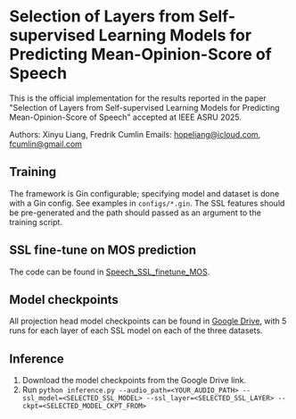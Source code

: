 # Selection of Layers from Self-supervised Learning Models for Predicting Mean-Opinion-Score of Speech

This is the official implementation for the results reported in the paper "Selection of Layers from Self-supervised Learning Models for Predicting Mean-Opinion-Score of Speech" accepted at IEEE ASRU 2025.

Authors: Xinyu Liang, Fredrik Cumlin
Emails: hopeliang@icloud.com, fcumlin@gmail.com

## Training
The framework is Gin configurable; specifying model and dataset is done with a Gin config. See examples in `configs/*.gin`. The SSL features should be pre-generated and the path should passed as an argument to the training script.

## SSL fine-tune on MOS prediction
The code can be found in [Speech_SSL_finetune_MOS](https://github.com/Hope-Liang/Speech_SSL_finetune_MOS).

## Model checkpoints
All projection head model checkpoints can be found in [Google Drive](https://drive.google.com/file/d/1_u8-l5pVZVoPXVVOi8HOcRxj31UScmMC/view?usp=share_link), with 5 runs for each layer of each SSL model on each of the three datasets.

## Inference
1. Download the model checkpoints from the Google Drive link.
2. Run `python inference.py --audio_path=<YOUR_AUDIO_PATH> --ssl_model=<SELECTED_SSL_MODEL> --ssl_layer=<SELECTED_SSL_LAYER> --ckpt=<SELECTED_MODEL_CKPT_FROM>`